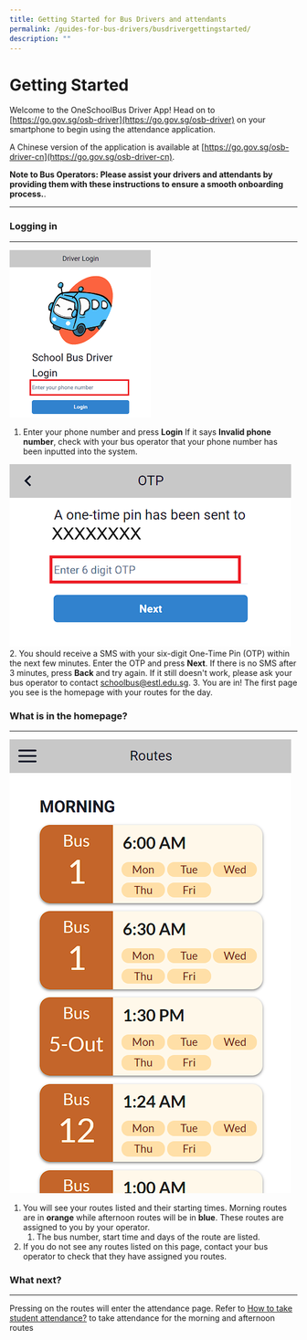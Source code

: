 ```yaml
---
title: Getting Started for Bus Drivers and attendants
permalink: /guides-for-bus-drivers/busdrivergettingstarted/
description: ""
---
```

Getting Started
===============

Welcome to the OneSchoolBus Driver App! Head on to [https://go.gov.sg/osb-driver](https://go.gov.sg/osb-driver) on your smartphone to begin using the attendance application.

A Chinese version of the application is available at [https://go.gov.sg/osb-driver-cn](https://go.gov.sg/osb-driver-cn).

**Note to Bus Operators: Please assist your drivers and attendants by providing them with these instructions to ensure a smooth onboarding process.**.

* * *

### Logging in
----------
![](/images/Driver/Getting%20Started/driver%20login%20page.png)
1.  Enter your phone number and press **Login** If it says **Invalid phone number**, check with your bus operator that your phone number has been inputted into the system.

![](/images/Driver/Getting%20Started/driver%20otp%20page.png)
2.  You should receive a SMS with your six-digit One-Time Pin (OTP) within the next few minutes. Enter the OTP and press **Next**. If there is no SMS after 3 minutes, press **Back** and try again. If it still doesn't work, please ask your bus operator to contact schoolbus@estl.edu.sg.
3.  You are in! The first page you see is the homepage with your routes for the day.

### What is in the homepage?
------------------------
![](/images/Driver/Getting%20Started/driver%20landing%20page.png)
1.  You will see your routes listed and their starting times. Morning routes are in **orange** while afternoon routes will be in **blue**. These routes are assigned to you by your operator.
    1.  The bus number, start time and days of the route are listed.
2.  If you do not see any routes listed on this page, contact your bus operator to check that they have assigned you routes.

### What next?
----------

Pressing on the routes will enter the attendance page. Refer to [How to take student attendance?](https://www.notion.so/2c4e0f26eb0c4da7b05a252cd6dbc2ab?pvs=21) to take attendance for the morning and afternoon routes